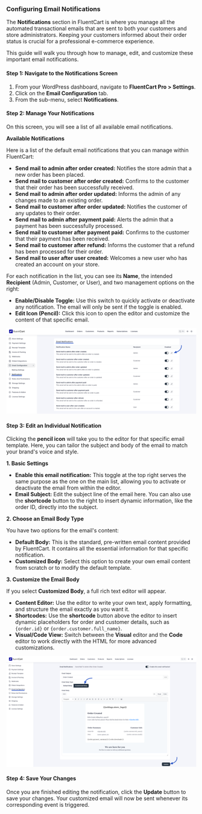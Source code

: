 ### Configuring Email Notifications

The **Notifications** section in FluentCart is where you manage all the automated transactional emails that are sent to both your customers and store administrators. Keeping your customers informed about their order status is crucial for a professional e-commerce experience.

This guide will walk you through how to manage, edit, and customize these important email notifications.

#### Step 1: Navigate to the Notifications Screen

1.  From your WordPress dashboard, navigate to **FluentCart Pro > Settings**.
2.  Click on the **Email Configuration** tab.
3.  From the sub-menu, select **Notifications**.

#### Step 2: Manage Your Notifications

On this screen, you will see a list of all available email notifications.

**Available Notifications**

Here is a list of the default email notifications that you can manage within FluentCart:

* **Send mail to admin after order created:** Notifies the store admin that a new order has been placed.
* **Send mail to customer after order created:** Confirms to the customer that their order has been successfully received.
* **Send mail to admin after order updated:** Informs the admin of any changes made to an existing order.
* **Send mail to customer after order updated:** Notifies the customer of any updates to their order.
* **Send mail to admin after payment paid:** Alerts the admin that a payment has been successfully processed.
* **Send mail to customer after payment paid:** Confirms to the customer that their payment has been received.
* **Send mail to customer after refund:** Informs the customer that a refund has been processed for their order.
* **Send mail to user after user created:** Welcomes a new user who has created an account on your store.

For each notification in the list, you can see its **Name**, the intended **Recipient** (Admin, Customer, or User), and two management options on the right:

* **Enable/Disable Toggle:** Use this switch to quickly activate or deactivate any notification. The email will only be sent if the toggle is enabled.
* **Edit Icon (Pencil):** Click this icon to open the editor and customize the content of that specific email.

![Email Notification](/guide/public/images/settings-configuration/email-notifications/email-notification-1.png)

#### Step 3: Edit an Individual Notification

Clicking the **pencil icon** will take you to the editor for that specific email template. Here, you can tailor the subject and body of the email to match your brand's voice and style.

**1. Basic Settings**

* **Enable this email notification:** This toggle at the top right serves the same purpose as the one on the main list, allowing you to activate or deactivate the email from within the editor.
* **Email Subject:** Edit the subject line of the email here. You can also use the **shortcode** button to the right to insert dynamic information, like the order ID, directly into the subject.

**2. Choose an Email Body Type**

You have two options for the email's content:

* **Default Body:** This is the standard, pre-written email content provided by FluentCart. It contains all the essential information for that specific notification.
* **Customized Body:** Select this option to create your own email content from scratch or to modify the default template.

**3. Customize the Email Body**

If you select **Customized Body**, a full rich text editor will appear.

* **Content Editor:** Use the editor to write your own text, apply formatting, and structure the email exactly as you want it.
* **Shortcodes:** Use the **shortcode** button above the editor to insert dynamic placeholders for order and customer details, such as `{order.id}` or `{order.customer.full_name}`.
* **Visual/Code View:** Switch between the **Visual** editor and the **Code** editor to work directly with the HTML for more advanced customizations.

![Email Notification](/guide/public/images/settings-configuration/email-notifications/email-notification-2.png)

#### Step 4: Save Your Changes

Once you are finished editing the notification, click the **Update** button to save your changes. Your customized email will now be sent whenever its corresponding event is triggered.
